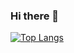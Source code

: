 ### Hi there 👋
[![Top Langs](https://github-readme-stats.vercel.app/api/top-langs/?username=tuomasjar&hide=java,html,css&theme=merko)](https://github.com/anuraghazra/github-readme-stats)
<!--
**tuomasjar/tuomasjar** is a ✨ _special_ ✨ repository because its `README.md` (this file) appears on your GitHub profile.

Here are some ideas to get you started:

- 🔭 I’m currently working on ...
- 🌱 I’m currently learning ...
- 👯 I’m looking to collaborate on ...
- 🤔 I’m looking for help with ...
- 💬 Ask me about ...
- 📫 How to reach me: ...
- 😄 Pronouns: ...
- ⚡ Fun fact: ...
-->
